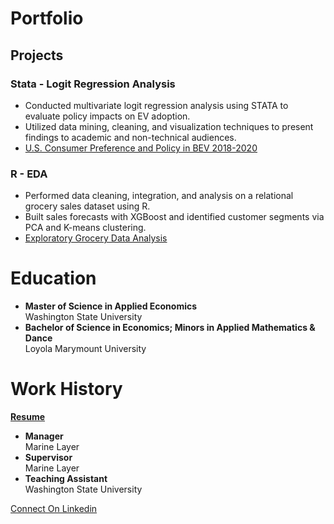 # Portfolio

## Projects
### Stata - Logit Regression Analysis
- Conducted multivariate logit regression analysis using STATA to evaluate policy impacts on EV adoption.
- Utilized data mining, cleaning, and visualization techniques to present findings to academic and non-technical audiences.
- [U.S. Consumer Preference and Policy in BEV 2018-2020](https://github.com/nicolerouleau/Stata_US_BEV)

### R - EDA
- Performed data cleaning, integration, and analysis on a relational grocery sales dataset using R.
- Built sales forecasts with XGBoost and identified customer segments via PCA and K-means clustering.
- [Exploratory Grocery Data Analysis](https://nicolerouleau.github.io/R_Grocery/)

# Education
- __Master of Science in Applied Economics__ <br/>
Washington State University
- __Bachelor of Science in Economics; Minors in Applied Mathematics & Dance__ <br/>
Loyola Marymount University

# Work History
__[Resume](https://github.com/nicolerouleau/Resume/blob/main/docs/Rouleau%20Resume%202025.pdf)__
- __Manager__ <br/>
Marine Layer <br/>
- __Supervisor__ <br/>
Marine Layer <br/>
- __Teaching Assistant__ <br/>
Washington State University <br/>

[Connect On Linkedin](https://www.linkedin.com/in/nicole-rouleau/)
